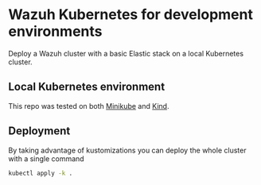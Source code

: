 # Wazuh Kubernetes for development environments

Deploy a Wazuh cluster with a basic Elastic stack on a local Kubernetes cluster.


## Local Kubernetes environment

This repo was tested on both [Minikube](https://minikube.sigs.k8s.io/) and [Kind](https://kind.sigs.k8s.io/).


## Deployment

By taking advantage of kustomizations you can deploy the whole cluster with a single command

```bash
kubectl apply -k .
```
